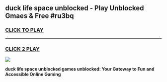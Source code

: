 
## duck life space unblocked - Play Unblocked Gmaes & Free #ru3bq
<h3>
<a href="https://news.freeplayer.one?title=duck_life_space_unblocked&ref=27F">CLICK TO PLAY</a></h3>
<hr>

<h3>
<a href="https://news.freeplayer.one?title=duck_life_space_unblocked&ref=27F">CLICK 2 PLAY</a>
  
</h3>

<a href="https://news.freeplayer.one?title=duck_life_space_unblocked&ref=27F/"><img src="https://clearcache.store/games.png"></a>


**duck life space unblocked games unblocked: Your Gateway to Fun and Accessible Online Gaming**
